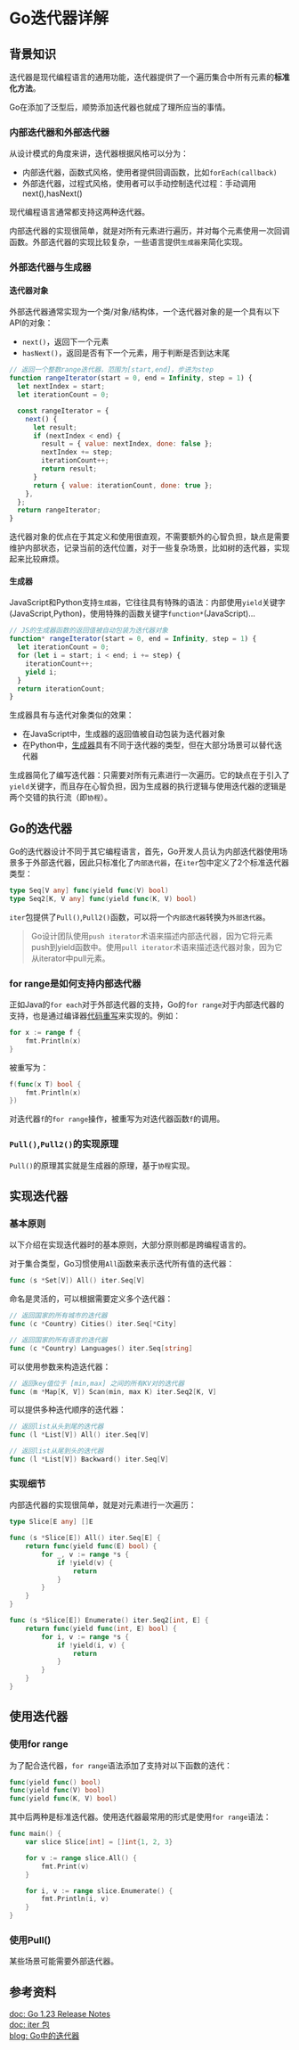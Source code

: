 # Go迭代器详解

## 背景知识

迭代器是现代编程语言的通用功能，迭代器提供了一个遍历集合中所有元素的**标准化方法**。

Go在添加了泛型后，顺势添加迭代器也就成了理所应当的事情。
### 内部迭代器和外部迭代器

从设计模式的角度来讲，迭代器根据风格可以分为：

- 内部迭代器，函数式风格，使用者提供回调函数，比如`forEach(callback)`
- 外部迭代器，过程式风格，使用者可以手动控制迭代过程：手动调用next(),hasNext()

现代编程语言通常都支持这两种迭代器。

内部迭代器的实现很简单，就是对所有元素进行遍历，并对每个元素使用一次回调函数。外部迭代器的实现比较复杂，一些语言提供`生成器`来简化实现。
### 外部迭代器与生成器

#### 迭代器对象

外部迭代器通常实现为一个类/对象/结构体，一个迭代器对象的是一个具有以下API的对象：

- `next()`，返回下一个元素
- `hasNext()`，返回是否有下一个元素，用于判断是否到达末尾

```js
// 返回一个整数range迭代器，范围为[start,end]，步进为step
function rangeIterator(start = 0, end = Infinity, step = 1) {
  let nextIndex = start;
  let iterationCount = 0;

  const rangeIterator = {
    next() {
      let result;
      if (nextIndex < end) {
        result = { value: nextIndex, done: false };
        nextIndex += step;
        iterationCount++;
        return result;
      }
      return { value: iterationCount, done: true };
    },
  };
  return rangeIterator;
}
```

迭代器对象的优点在于其定义和使用很直观，不需要额外的心智负担，缺点是需要维护内部状态，记录当前的迭代位置，对于一些复杂场景，比如树的迭代器，实现起来比较麻烦。

#### 生成器

JavaScript和Python支持`生成器`，它往往具有特殊的语法：内部使用`yield`关键字(JavaScript,Python)，使用特殊的函数关键字`function*`(JavaScript)...

```js
// JS的生成器函数的返回值被自动包装为迭代器对象
function* rangeIterator(start = 0, end = Infinity, step = 1) {
  let iterationCount = 0;
  for (let i = start; i < end; i += step) {
    iterationCount++;
    yield i;
  }
  return iterationCount;
}
```

生成器具有与迭代对象类似的效果：

- 在JavaScript中，生成器的返回值被自动包装为迭代器对象
- 在Python中，[生成器](https://wiki.python.org/moin/Generators)具有不同于迭代器的类型，但在大部分场景可以替代迭代器

生成器简化了编写迭代器：只需要对所有元素进行一次遍历。它的缺点在于引入了`yield`关键字，而且存在心智负担，因为生成器的执行逻辑与使用迭代器的逻辑是两个交错的执行流（即`协程`）。
## Go的迭代器

Go的迭代器设计不同于其它编程语言，首先，Go开发人员认为内部迭代器使用场景多于外部迭代器，因此只标准化了`内部迭代器`，在`iter`包中定义了2个标准迭代器类型：

```go
type Seq[V any] func(yield func(V) bool)
type Seq2[K, V any] func(yield func(K, V) bool)
```

`iter`包提供了`Pull()`,`Pull2()`函数，可以将一个`内部迭代器`转换为`外部迭代器`。

>Go设计团队使用`push iterator`术语来描述内部迭代器，因为它将元素push到yield函数中。使用`pull iterator`术语来描述迭代器对象，因为它从iterator中pull元素。

### for range是如何支持内部迭代器

正如Java的`for each`对于外部迭代器的支持，Go的`for range`对于内部迭代器的支持，也是通过编译器[代码重写](https://go.googlesource.com/go/+/refs/heads/master/src/cmd/compile/internal/rangefunc/rewrite.go)来实现的。例如：

```go
for x := range f {
	fmt.Println(x)
}
```

被重写为：

```go
f(func(x T) bool {
	fmt.Println(x)
})
```

对迭代器`f`的`for range`操作，被重写为对迭代器函数`f`的调用。

### `Pull()`,`Pull2()`的实现原理

`Pull()`的原理其实就是生成器的原理，基于`协程`实现。

## 实现迭代器

### 基本原则

以下介绍在实现迭代器时的基本原则，大部分原则都是跨编程语言的。

对于集合类型，Go习惯使用`All`函数来表示迭代所有值的迭代器：

```go
func (s *Set[V]) All() iter.Seq[V]
```

命名是灵活的，可以根据需要定义多个迭代器：

```go
// 返回国家的所有城市的迭代器
func (c *Country) Cities() iter.Seq[*City]

// 返回国家的所有语言的迭代器
func (c *Country) Languages() iter.Seq[string]
```

可以使用参数来构造迭代器：

```go
// 返回key值位于 [min,max] 之间的所有KV对的迭代器
func (m *Map[K, V]) Scan(min, max K) iter.Seq2[K, V]
```

可以提供多种迭代顺序的迭代器：

```go
// 返回list从头到尾的迭代器
func (l *List[V]) All() iter.Seq[V]

// 返回list从尾到头的迭代器
func (l *List[V]) Backward() iter.Seq[V]
```

### 实现细节

内部迭代器的实现很简单，就是对元素进行一次遍历：

```go
type Slice[E any] []E

func (s *Slice[E]) All() iter.Seq[E] {
	return func(yield func(E) bool) {
		for _, v := range *s {
			if !yield(v) {
				return
			}
		}
	}
}

func (s *Slice[E]) Enumerate() iter.Seq2[int, E] {
	return func(yield func(int, E) bool) {
		for i, v := range *s {
			if !yield(i, v) {
				return
			}
		}
	}
}
```

## 使用迭代器

### 使用for range

为了配合迭代器，`for range`语法添加了支持对以下函数的迭代：

```go
func(yield func() bool)
func(yield func(V) bool)
func(yield func(K, V) bool)
```

其中后两种是标准迭代器。使用迭代器最常用的形式是使用`for range`语法：

```go
func main() {
	var slice Slice[int] = []int{1, 2, 3}

	for v := range slice.All() {
		fmt.Print(v)
	}

	for i, v := range slice.Enumerate() {
		fmt.Println(i, v)
	}
}
```

### 使用Pull()

某些场景可能需要外部迭代器。

## 参考资料

[doc: Go 1.23 Release Notes](https://go.dev/doc/go1.23)<br/>
[doc: iter 包](https://pkg.go.dev/iter)<br/>
[blog: Go中的迭代器](https://bitfieldconsulting.com/posts/iterators)<br/>
